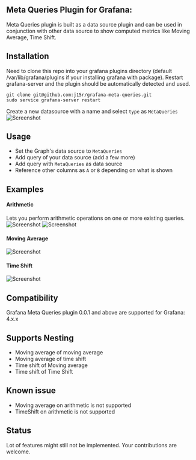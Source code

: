 ## Meta Queries Plugin for Grafana:
Meta Queries plugin is built as a data source plugin and can be used in conjunction with other data source to show computed metrics like Moving Average, Time Shift.
  
## Installation
Need to clone this repo into your grafana plugins directory (default /var/lib/grafana/plugins if your installing grafana with package).
Restart grafana-server and the plugin should be automatically detected and used.

```
git clone git@github.com:j15r/grafana-meta-queries.git
sudo service grafana-server restart
```  

Create a new datasource with a name and select `type` as `MetaQueries`
![Screenshot](https://raw.githubusercontent.com/GoshPosh/grafana-meta-queries/master/img/DataSourceConfig.png?raw=true "DataSource")

## Usage
* Set the Graph's data source to `MetaQueries`
* Add query of your data source (add a few more)
* Add query with `MetaQueries` as data source
* Reference other columns as `A` or `B` depending on what is shown 

## Examples
#### Arithmetic
Lets you perform arithmetic operations on one or more existing queries.
![Screenshot](https://raw.githubusercontent.com/GoshPosh/grafana-meta-queries/master/img/arithmetic-ex1.png?raw=true "Arithmetic Example 1 - Metric * 2")
![Screenshot](https://raw.githubusercontent.com/GoshPosh/grafana-meta-queries/master/img/arithmetic-ex2.png?raw=true "Arithmetic Example 2 - Metric A + Metric B")

#### Moving Average
![Screenshot](https://raw.githubusercontent.com/GoshPosh/grafana-meta-queries/master/img/moving_average-ex1.png?raw=true "Moving Average Example 1 - 7 period moving average of Metric A ")

#### Time Shift
![Screenshot](https://raw.githubusercontent.com/GoshPosh/grafana-meta-queries/master/img/time_shift-ex1.png?raw=true "Time Shift Example 1 - 1 period timeshift of Metric A ")


## Compatibility
Grafana Meta Queries plugin 0.0.1 and above are supported for Grafana: 4.x.x


## Supports Nesting 
* Moving average of moving average
* Moving average of time shift
* Time shift of Moving average 
* Time shift of Time Shift

## Known issue
* Moving average on arithmetic is not supported
* TimeShift on arithmetic is not supported


## Status
Lot of features might still not be implemented. Your contributions are welcome.

